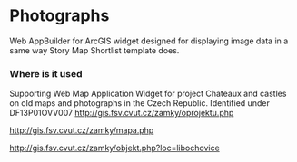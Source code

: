 # Photographs
Web AppBuilder for ArcGIS widget designed for displaying image data in a same way Story Map Shortlist template does. 
### Where is it used
Supporting Web Map Application Widget for project Chateaux and castles on old maps and photographs in the Czech Republic. Identified under DF13P01OVV007 http://gis.fsv.cvut.cz/zamky/oprojektu.php

http://gis.fsv.cvut.cz/zamky/mapa.php

http://gis.fsv.cvut.cz/zamky/objekt.php?loc=libochovice 
